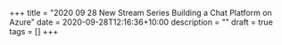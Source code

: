 +++
title = "2020 09 28 New Stream Series Building a Chat Platform on Azure"
date = 2020-09-28T12:16:36+10:00
description = ""
draft = true
tags = []
+++

